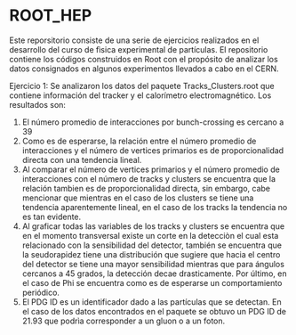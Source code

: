 # ROOT_HEP
Este reporsitorio consiste de una serie de ejercicios realizados en el desarrollo del curso de fìsica experimental de partículas. El repositorio contiene los códigos construidos en Root con el propósito de analizar los datos consignados en algunos experimentos llevados a cabo en el CERN. 

Ejercicio 1:
Se analizaron los datos del paquete Tracks_Clusters.root que contiene información del tracker y el calorímetro electromagnético.  Los resultados son:
1. El número promedio de interacciones por bunch-crossing es cercano a 39
2. Como es de esperarse, la relación entre el número promedio de interacciones y el número de vertices primarios es de proporcionalidad directa con una tendencia lineal.
3. Al comparar el número de vertices primarios y el número promedio de interacciones con el número de tracks y clusters se encuentra que la relación tambien es de proporcionalidad directa, sin embargo, cabe mencionar que mientras en el caso de los clusters se tiene una tendencia aparentemente lineal, en el caso de los tracks la tendencia no es tan evidente. 
4. Al graficar todas las variables de los tracks y clusters se encuentra que en el momento transversal existe un corte en la detecciòn el cual esta relacionado con la sensibilidad del detector, también se encuentra que la seudorapidez tiene una distribución que sugiere que hacia el centro del detector se tiene una mayor sensibilidad mientras que para ángulos cercanos a 45 grados, la detección decae drasticamente. Por último, en el caso de Phi se encuentra como es de esperarse un comportamiento periódico.
5. El PDG ID es un identificador dado a las partículas que se detectan. En el caso de los datos encontrados en el paquete se obtuvo un PDG ID de 21.93 que podrìa corresponder a un gluon o a un foton.
